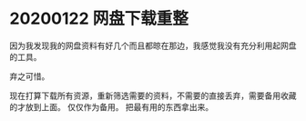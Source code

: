 
# 20200122 网盘下载重整

因为我发现我的网盘资料有好几个而且都晾在那边，我感觉我没有充分利用起网盘的工具。

弃之可惜。  

现在打算下载所有资源，重新筛选需要的资料，不需要的直接丢弃，需要备用收藏的才放到上面。 仅仅作为备用。  把最有用的东西拿出来。

